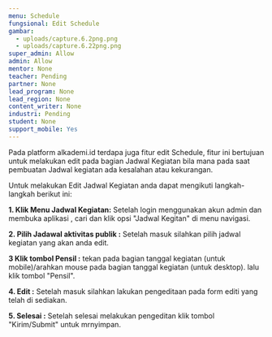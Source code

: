 ```yaml
---
menu: Schedule
fungsional: Edit Schedule
gambar:
  - uploads/capture.6.2png.png
  - uploads/capture.6.22png.png
super_admin: Allow
admin: Allow
mentor: None
teacher: Pending
partner: None
lead_program: None
lead_region: None
content_writer: None
industri: Pending
student: None
support_mobile: Yes
---
```

P﻿ada platform alkademi.id terdapa juga fitur edit Schedule, fitur ini bertujuan untuk melakukan edit pada bagian Jadwal Kegiatan bila mana pada saat pembuatan Jadwal kegiatan ada kesalahan atau kekurangan. 

U﻿ntuk melakukan Edit Jadwal Kegiatan anda  dapat mengikuti langkah-langkah berikut ini:

**1.﻿ Klik Menu Jadwal Kegiatan:** Setelah login menggunakan akun admin dan membuka aplikasi , cari dan klik opsi "Jadwal Kegitan" di menu navigasi.

**2﻿. Pilih Jadawal aktivitas publik :** Setelah masuk silahkan pilih jadwal kegiatan yang akan anda edit.

**3﻿ Klik tombol Pensil :** tekan pada bagian tanggal kegiatan (untuk mobile)/arahkan mouse pada bagian tanggal kegiatan (untuk desktop). lalu klik tombol "Pensil".

**4﻿. Edit :** Setelah masuk silahkan lakukan pengeditaan pada form editi yang telah di sediakan.

**5.﻿ Selesai :** Setelah selesai melakukan pengeditan klik tombol "Kirim/Submit" untuk mrnyimpan.